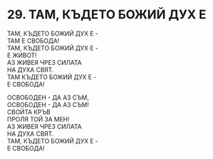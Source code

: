 # 29. ТАМ, КЪДЕТО БОЖИЙ ДУХ Е  
  
ТАМ, КЪДЕТО БОЖИЙ ДУХ Е -  
ТАМ Е СВОБОДА!  
ТАМ, КЪДЕТО БОЖИЙ ДУХ Е -  
Е ЖИВОТ!  
АЗ ЖИВЕЯ ЧРЕЗ СИЛАТА  
НА ДУХА СВЯТ.  
ТАМ КЪДЕТО БОЖИЙ ДУХ Е -  
Е СВОБОДА!  
  
ОСВОБОДЕН - ДА АЗ СЪМ,  
ОСВОБОДЕН - ДА АЗ СЪМ!  
СВОЙТА КРЪВ  
ПРОЛЯ ТОЙ ЗА МЕН!  
АЗ ЖИВЕЯ ЧРЕЗ СИЛАТА  
НА ДУХА СВЯТ.  
ТАМ, КЪДЕТО БОЖИЙ ДУХ Е -  
Е СВОБОДА!  
